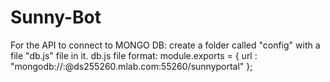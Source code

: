 # Sunny-Bot

For the API to connect to MONGO DB:
  create a folder called "config" with a file "db.js" file in it.
  db.js file format:
  module.exports = {
    url : "mongodb://<username>:<password>@ds255260.mlab.com:55260/sunnyportal"
  };
